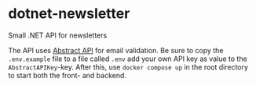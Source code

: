 # dotnet-newsletter
Small .NET API for newsletters

The API uses [Abstract API](https://www.abstractapi.com/guides/free-email-validation) for email validation. Be sure to copy the `.env.example` file to a file called `.env` add your own API key as value to the `AbstractAPIKey`-key.
After this, use `docker compose up` in the root directory to start both the front- and backend.
